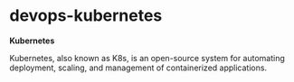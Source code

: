 # devops-kubernetes
<b>Kubernetes</b>

Kubernetes, also known as K8s, is an open-source system for automating deployment, scaling, and management of containerized applications.




